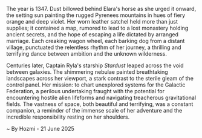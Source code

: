 
The year is 1347.  Dust billowed behind Elara's horse as she urged it onward, the setting sun painting the rugged Pyrenees mountains in hues of fiery orange and deep violet.  Her worn leather satchel held more than just supplies; it contained a map, rumored to lead to a lost monastery holding ancient secrets, and the hope of escaping a life dictated by arranged marriage.  Each creaking wagon wheel, each barking dog from a distant village, punctuated the relentless rhythm of her journey, a thrilling and terrifying dance between ambition and the unknown wilderness.

Centuries later, Captain Ryla's starship *Stardust* leaped across the void between galaxies.  The shimmering nebulae painted breathtaking landscapes across her viewport, a stark contrast to the sterile gleam of the control panel.  Her mission: to chart unexplored systems for the Galactic Federation, a perilous undertaking fraught with the potential for encountering hostile alien lifeforms and navigating treacherous gravitational fields.  The vastness of space, both beautiful and terrifying, was a constant companion, a reminder of the immense scale of her adventure and the incredible responsibility resting on her shoulders.

~ By Hozmi - 21 June 2025
